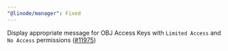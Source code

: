 ```yaml
---
"@linode/manager": Fixed
---
```


Display appropriate message for OBJ Access Keys with `Limited Access` and `No Access` permissions ([#11975](https://github.com/linode/manager/pull/11975))
